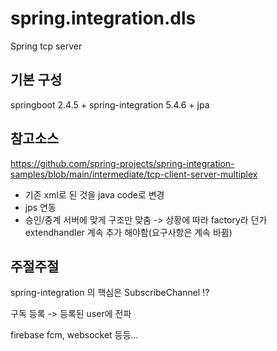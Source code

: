 # spring.integration.dls

Spring tcp server
 
## 기본 구성
springboot 2.4.5 + spring-integration 5.4.6 + jpa 

## 참고소스

https://github.com/spring-projects/spring-integration-samples/blob/main/intermediate/tcp-client-server-multiplex

- 기존 xml로 된 것을 java code로 변경
- jps 연동
- 승인/중계 서버에 맞게 구조만 맞춤
-> 상황에 따라 factory라 던가 extendhandler 계속 추가 해야함(요구사항은 계속 바뀜)


## 주절주절

spring-integration 의 핵심은 SubscribeChannel !?

구독 등록 -> 등록된 user에 전파

firebase fcm, websocket 등등...

